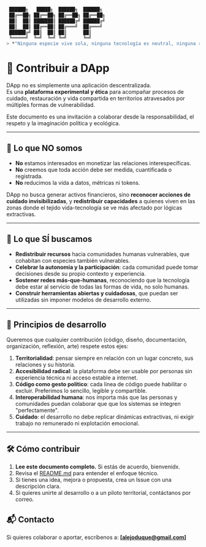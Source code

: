 ```bash
 ██████╗   █████╗  ██████╗  ██████╗ 
 ██╔══██╗ ██╔══██╗ ██╔══██╗ ██╔══██╗
 ██║  ██║ ███████║ ██████╔╝ ██████╔╝
 ██║  ██║ ██╔══██║ ██╔═══╝  ██╔═══╝ 
 ██████╔╝ ██║  ██║ ██║      ██║     
 ╚═════╝  ╚═╝  ╚═╝ ╚═╝      ╚═╝     
> *"Ninguna especie vive sola, ninguna tecnología es neutral, ninguna red es solo humana."*
```
# 🤝 Contribuir a DApp

DApp no es simplemente una aplicación descentralizada.  
Es una **plataforma experimental y ética** para acompañar procesos de cuidado, restauración y vida compartida en territorios atravesados por múltiples formas de vulnerabilidad.

Este documento es una invitación a colaborar desde la responsabilidad, el respeto y la imaginación política y ecológica.

---

## 🌿 Lo que NO somos

- **No** estamos interesados en monetizar las relaciones interespecíficas.
- **No** creemos que toda acción debe ser medida, cuantificada o registrada.
- **No** reducimos la vida a datos, métricas ni tokens.

DApp no busca generar activos financieros, sino **reconocer acciones de cuidado invisibilizadas**, y **redistribuir capacidades** a quienes viven en las zonas donde el tejido vida-tecnología se ve más afectado por lógicas extractivas.

---

## 🌱 Lo que SÍ buscamos

- **Redistribuir recursos** hacia comunidades humanas vulnerables, que cohabitan con especies también vulnerables.
- **Celebrar la autonomía y la participación**: cada comunidad puede tomar decisiones desde su propio contexto y experiencia.
- **Sostener redes más-que-humanas**, reconociendo que la tecnología debe estar al servicio de todas las formas de vida, no solo humanas.
- **Construir herramientas abiertas y cuidadosas**, que puedan ser utilizadas sin imponer modelos de desarrollo externo.

---

## 🧭 Principios de desarrollo

Queremos que cualquier contribución (código, diseño, documentación, organización, reflexión, arte) respete estos ejes:

1. **Territorialidad**: pensar siempre en relación con un lugar concreto, sus relaciones y su historia.
2. **Accesibilidad radical**: la plataforma debe ser usable por personas sin experiencia técnica ni acceso estable a internet.
3. **Código como gesto político**: cada línea de código puede habilitar o excluir. Preferimos lo sencillo, legible y compartible.
4. **Interoperabilidad humana**: nos importa más que las personas y comunidades puedan colaborar que que los sistemas se integren "perfectamente".
5. **Cuidado**: el desarrollo no debe replicar dinámicas extractivas, ni exigir trabajo no remunerado ni explotación emocional.

---

## 🛠️ Cómo contribuir

1. **Lee este documento completo.** Si estás de acuerdo, bienvenidx.
2. Revisa el [README.md](./README.md) para entender el enfoque técnico.
3. Si tienes una idea, mejora o propuesta, crea un Issue con una descripción clara.
4. Si quieres unirte al desarrollo o a un piloto territorial, contáctanos por correo.

## 📬 Contacto

Si quieres colaborar o aportar, escríbenos a: **[alejoduque@gmail.com]**

